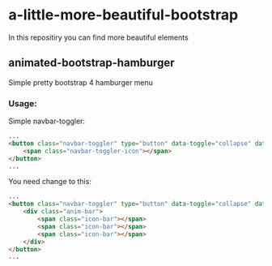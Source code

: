 # a-little-more-beautiful-bootstrap
 In this repositiry you can find more beautiful elements


## animated-bootstrap-hamburger
 Simple pretty bootstrap 4 hamburger menu

### Usage:


Simple navbar-toggler:
```html
...
<button class="navbar-toggler" type="button" data-toggle="collapse" data-target="#navbarSupportedContent" aria-controls="navbarSupportedContent"   aria-expanded="false" aria-label="Toggle navigation">
    <span class="navbar-toggler-icon"></span>
</button>
...
```

You need change to this:
```html
...
<button class="navbar-toggler" type="button" data-toggle="collapse" data-target="#navbarSupportedContent" aria-controls="navbarSupportedContent" aria-expanded="false" aria-label="Toggle navigation">
    <div class="anim-bar">  
        <span class="icon-bar"></span>
        <span class="icon-bar"></span>
        <span class="icon-bar"></span>
    </div>
</button>
...
```